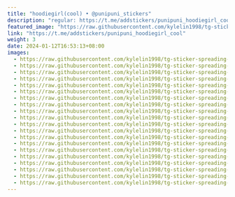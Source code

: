 ```yaml
---
title: "hoodiegirl(cool) • @punipuni_stickers"
description: "regular: https://t.me/addstickers/punipuni_hoodiegirl_cool"
featured_image: "https://raw.githubusercontent.com/kylelin1998/tg-sticker-spreading-worldwide-images/main/img/b138b57f-7870-4b25-92f6-bdd101cc2f3a.jpg"
link: "https://t.me/addstickers/punipuni_hoodiegirl_cool"
weight: 3
date: 2024-01-12T16:53:13+08:00
images:
  - https://raw.githubusercontent.com/kylelin1998/tg-sticker-spreading-worldwide-images/main/img/b138b57f-7870-4b25-92f6-bdd101cc2f3a.jpg
  - https://raw.githubusercontent.com/kylelin1998/tg-sticker-spreading-worldwide-images/main/img/c1cbcc55-7a58-4ccc-a32b-5f8884680c66.jpg
  - https://raw.githubusercontent.com/kylelin1998/tg-sticker-spreading-worldwide-images/main/img/7033948c-641c-4b42-83eb-e05acf70ff1e.jpg
  - https://raw.githubusercontent.com/kylelin1998/tg-sticker-spreading-worldwide-images/main/img/02cc82a7-8a21-4531-b9d5-c332d1624327.jpg
  - https://raw.githubusercontent.com/kylelin1998/tg-sticker-spreading-worldwide-images/main/img/6a87228f-91dd-4776-9d5a-24c3b75ba509.jpg
  - https://raw.githubusercontent.com/kylelin1998/tg-sticker-spreading-worldwide-images/main/img/a263fe15-5a06-4bc4-8078-b1a101f60c2c.jpg
  - https://raw.githubusercontent.com/kylelin1998/tg-sticker-spreading-worldwide-images/main/img/ca4cef8a-1394-4332-b3dd-cf8e2e5218ae.jpg
  - https://raw.githubusercontent.com/kylelin1998/tg-sticker-spreading-worldwide-images/main/img/d12abeba-0a97-4523-9e8d-ee401ee2f585.jpg
  - https://raw.githubusercontent.com/kylelin1998/tg-sticker-spreading-worldwide-images/main/img/d7e14007-618f-43be-8857-ad5b1e105f24.jpg
  - https://raw.githubusercontent.com/kylelin1998/tg-sticker-spreading-worldwide-images/main/img/d5a56c92-dd72-45b8-9c09-968049b0c0e1.jpg
  - https://raw.githubusercontent.com/kylelin1998/tg-sticker-spreading-worldwide-images/main/img/493cbff7-5ef9-49a9-8333-3878f146fcac.jpg
  - https://raw.githubusercontent.com/kylelin1998/tg-sticker-spreading-worldwide-images/main/img/c274b1c3-c688-411b-99e2-9e9ef429c987.jpg
  - https://raw.githubusercontent.com/kylelin1998/tg-sticker-spreading-worldwide-images/main/img/f1b432b5-72f3-466e-bffb-8fa8b8672a79.jpg
  - https://raw.githubusercontent.com/kylelin1998/tg-sticker-spreading-worldwide-images/main/img/0dad8a61-15b2-4921-85d9-0d28d90421c4.jpg
  - https://raw.githubusercontent.com/kylelin1998/tg-sticker-spreading-worldwide-images/main/img/77efe6e7-4abb-4a7f-b39b-bd60283308e3.jpg
  - https://raw.githubusercontent.com/kylelin1998/tg-sticker-spreading-worldwide-images/main/img/6c35898f-4101-40dc-aea2-f87dfa5e22ff.jpg
  - https://raw.githubusercontent.com/kylelin1998/tg-sticker-spreading-worldwide-images/main/img/982013e8-4e50-4701-be34-698a32b8273a.jpg
  - https://raw.githubusercontent.com/kylelin1998/tg-sticker-spreading-worldwide-images/main/img/3b32e210-f1dc-4e98-b7f5-84e405848852.jpg
  - https://raw.githubusercontent.com/kylelin1998/tg-sticker-spreading-worldwide-images/main/img/9b6912a8-8e6e-4dd5-9b9e-e4115ba385e6.jpg
  - https://raw.githubusercontent.com/kylelin1998/tg-sticker-spreading-worldwide-images/main/img/088b39d8-b77b-48fb-ba1d-6c4535b15e03.jpg
---
```

